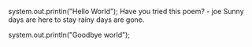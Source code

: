 system.out.printin("Hello World");
Have you tried this poem? - joe
Sunny days are here to stay
rainy days are gone.





system.out.println("Goodbye world");

